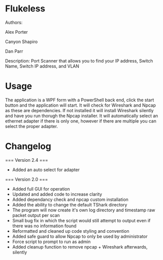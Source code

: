 # Flukeless

Authors: 

Alex Porter

Canyon Shapiro

Dan Parr

Description: Port Scanner that allows you to find your IP address, Switch Name, Switch IP address, and VLAN

# Usage

The application is a WPF form with a PowerShell back end, click the start button and the application will start. It will check for Wireshark and Npcap as these are dependencies. If not installed it will install Wireshark silently and have you run thorugh the Npcap installer. It will automatically select an ethernet adapter if there is only one, however if there are multiple you can select the proper adapter.

# Changelog

=== Version 2.4 ===
- Added an auto select for adapter


=== Version 2.0 ===
- Added full GUI for operation
- Updated and added code to increase clarity
- Added dependancy check and npcap custom installation
- Added the ability to change the default TShark directory
- The program will now create it's own log directory and timestamp raw packet output per scan
- Small bug fix in which the script would still attempt to output even if there was no information found
- Reformatted and cleaned up code styling and convention
- Added safe guard to allow Npcap to only be used by administrator
- Force script to prompt to run as admin
- Added cleanup function to remove npcap + Wireshark afterwards, silently
